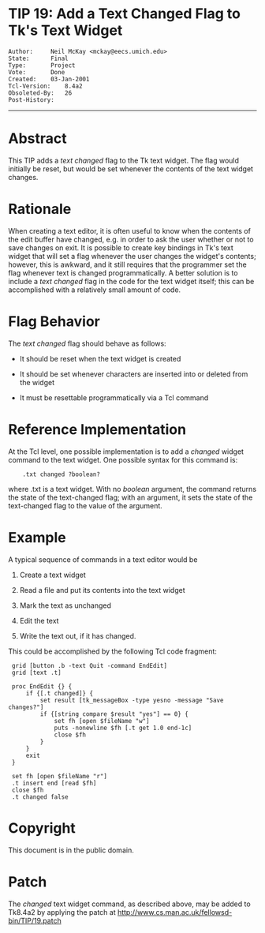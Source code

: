 # TIP 19: Add a Text Changed Flag to Tk's Text Widget
	Author:		Neil McKay <mckay@eecs.umich.edu>
	State:		Final
	Type:		Project
	Vote:		Done
	Created:	03-Jan-2001
	Tcl-Version:	8.4a2
	Obsoleted-By:	26
	Post-History:
-----

# Abstract

This TIP adds a _text changed_ flag to the Tk text widget.  The flag
would initially be reset, but would be set whenever the contents of
the text widget changes.

# Rationale

When creating a text editor, it is often useful to know when the
contents of the edit buffer have changed, e.g. in order to ask the
user whether or not to save changes on exit. It is possible to create
key bindings in Tk's text widget that will set a flag whenever the
user changes the widget's contents; however, this is awkward, and it
still requires that the programmer set the flag whenever text is
changed programmatically.  A better solution is to include a _text
changed_ flag in the code for the text widget itself; this can be
accomplished with a relatively small amount of code.

# Flag Behavior

The _text changed_ flag should behave as follows:

 * It should be reset when the text widget is created

 * It should be set whenever characters are inserted into or deleted
   from the widget

 * It must be resettable programmatically via a Tcl command

# Reference Implementation

At the Tcl level, one possible implementation is to add a _changed_
widget command to the text widget. One possible syntax for this
command is:

	    .txt changed ?boolean?

where .txt is a text widget.  With no _boolean_ argument, the
command returns the state of the text-changed flag; with an argument,
it sets the state of the text-changed flag to the value of the
argument.

# Example

A typical sequence of commands in a text editor would be

 1. Create a text widget

 2. Read a file and put its contents into the text widget

 3. Mark the text as unchanged

 4. Edit the text

 5. Write the text out, if it has changed.

This could be accomplished by the following Tcl code fragment:

	 grid [button .b -text Quit -command EndEdit]
	 grid [text .t]
	
	 proc EndEdit {} {
	     if {[.t changed]} {
	         set result [tk_messageBox -type yesno -message "Save changes?"]
	         if {[string compare $result "yes"] == 0} {
	             set fh [open $fileName "w"]
	             puts -nonewline $fh [.t get 1.0 end-1c]
	             close $fh
	         }
	     }
	     exit
	 }
	
	 set fh [open $fileName "r"]
	 .t insert end [read $fh]
	 close $fh
	 .t changed false

# Copyright

This document is in the public domain.

# Patch

The _changed_ text widget command, as described above, may be added
to Tk8.4a2 by applying the patch at
<http://www.cs.man.ac.uk/fellowsd-bin/TIP/19.patch>

